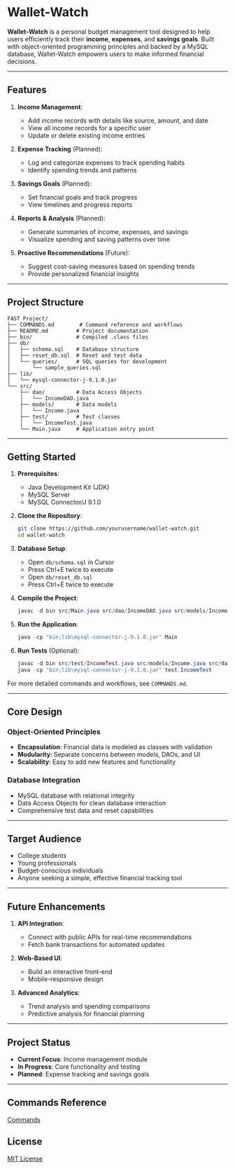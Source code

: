 # Wallet-Watch

**Wallet-Watch** is a personal budget management tool designed to help users efficiently track their **income**, **expenses**, and **savings goals**. Built with object-oriented programming principles and backed by a MySQL database, Wallet-Watch empowers users to make informed financial decisions.

---

## Features

1. **Income Management**:
   - Add income records with details like source, amount, and date
   - View all income records for a specific user
   - Update or delete existing income entries

2. **Expense Tracking** (Planned):
   - Log and categorize expenses to track spending habits
   - Identify spending trends and patterns

3. **Savings Goals** (Planned):
   - Set financial goals and track progress
   - View timelines and progress reports

4. **Reports & Analysis** (Planned):
   - Generate summaries of income, expenses, and savings
   - Visualize spending and saving patterns over time

5. **Proactive Recommendations** (Future):
   - Suggest cost-saving measures based on spending trends
   - Provide personalized financial insights

---

## Project Structure
```
FAST Project/
├── COMMANDS.md        # Command reference and workflows
├── README.md         # Project documentation
├── bin/              # Compiled .class files
├── db/
│   ├── schema.sql    # Database structure
│   ├── reset_db.sql  # Reset and test data
│   └── queries/      # SQL queries for development
│       └── sample_queries.sql
├── lib/
│   └── mysql-connector-j-9.1.0.jar
└── src/
    ├── dao/          # Data Access Objects
    │   └── IncomeDAO.java
    ├── models/       # Data models
    │   └── Income.java
    ├── test/         # Test classes
    │   └── IncomeTest.java
    └── Main.java     # Application entry point
```

---

## Getting Started

1. **Prerequisites**:
   - Java Development Kit (JDK)
   - MySQL Server
   - MySQL Connector/J 9.1.0

2. **Clone the Repository**:
   ```bash
   git clone https://github.com/yourusername/wallet-watch.git
   cd wallet-watch
   ```

3. **Database Setup**:
   - Open `db/schema.sql` in Cursor
   - Press Ctrl+E twice to execute
   - Open `db/reset_db.sql`
   - Press Ctrl+E twice to execute

4. **Compile the Project**:
   ```powershell
   javac -d bin src/Main.java src/dao/IncomeDAO.java src/models/Income.java
   ```

5. **Run the Application**:
   ```powershell
   java -cp "bin;lib\mysql-connector-j-9.1.0.jar" Main
   ```

6. **Run Tests** (Optional):
   ```powershell
   javac -d bin src/test/IncomeTest.java src/models/Income.java src/dao/IncomeDAO.java
   java -cp "bin;lib\mysql-connector-j-9.1.0.jar" test.IncomeTest
   ```

For more detailed commands and workflows, see `COMMANDS.md`.

---

## Core Design

### Object-Oriented Principles
- **Encapsulation**: Financial data is modeled as classes with validation
- **Modularity**: Separate concerns between models, DAOs, and UI
- **Scalability**: Easy to add new features and functionality

### Database Integration
- MySQL database with relational integrity
- Data Access Objects for clean database interaction
- Comprehensive test data and reset capabilities

---

## Target Audience
- College students
- Young professionals
- Budget-conscious individuals
- Anyone seeking a simple, effective financial tracking tool

---

## Future Enhancements

1. **API Integration**:
   - Connect with public APIs for real-time recommendations
   - Fetch bank transactions for automated updates

2. **Web-Based UI**:
   - Build an interactive front-end
   - Mobile-responsive design

3. **Advanced Analytics**:
   - Trend analysis and spending comparisons
   - Predictive analysis for financial planning

---

## Project Status
- **Current Focus**: Income management module
- **In Progress**: Core functionality and testing
- **Planned**: Expense tracking and savings goals

---

## Commands Reference
[Commands](COMMANDS.md)

## License
[MIT License](LICENSE)